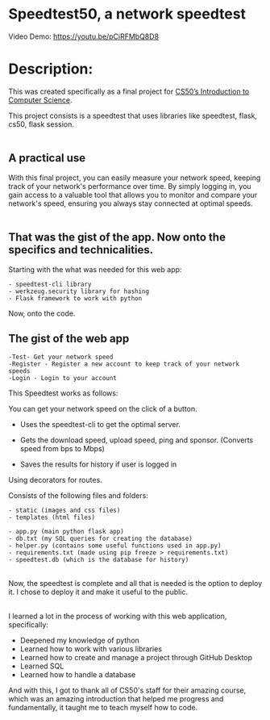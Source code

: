 # **Speedtest50, a network speedtest**
Video Demo: https://youtu.be/pCiRFMbQ8D8

# **Description**:
This was created specifically as a final project for [CS50’s Introduction to Computer Science](https://cs50.harvard.edu/x/2022/). 

This project consists is a speedtest that uses libraries like speedtest, flask, cs50, flask session. 
<br></br>

## **A practical use**

With this final project, you can easily measure your network speed, keeping track of your network's performance over time. By simply logging in, you gain access to a valuable tool that allows you to monitor and compare your network's speed, ensuring you always stay connected at optimal speeds.
<br></br>

## **That was the gist of the app. Now onto the specifics and technicalities.**

Starting with the what was needed for this web app:

    - speedtest-cli library 
    - werkzeug.security library for hashing
    - Flask framework to work with python


Now, onto the code.

## **The gist of the web app**

    -Test- Get your network speed
    -Register - Register a new account to keep track of your network speeds
    -Login - Login to your account
    


This Speedtest works as follows:

You can get your network speed on the click of a button.

- Uses the speedtest-cli to get the optimal server.

- Gets the download speed, upload speed, ping and sponsor. (Converts speed from bps to Mbps)
  
- Saves the results for history if user is logged in

Using decorators for routes.

Consists of the following files and folders:

    - static (images and css files)
    - templates (html files)

    - app.py (main python flask app)
    - db.txt (my SQL queries for creating the database)
    - helper.py (contains some useful functions used in app.py)
    - requirements.txt (made using pip freeze > requirements.txt)
    - speedtest.db (which is the database for history)


<br>
Now, the speedtest is complete and all that is needed is the option to deploy it. I chose to deploy it and make it useful to the public. 
<br></br>

I learned a lot in the process of working with this web application, specifically:
    
- Deepened my knowledge of python
- Learned how to work with various libraries 
- Learned how to create and manage a project through GitHub Desktop
- Learned SQL
- Learned how to handle a database


And with this, I got to thank all of CS50's staff for their amazing course, which was an amazing introduction that helped me progress and fundamentally, it taught me to teach myself how to code.
